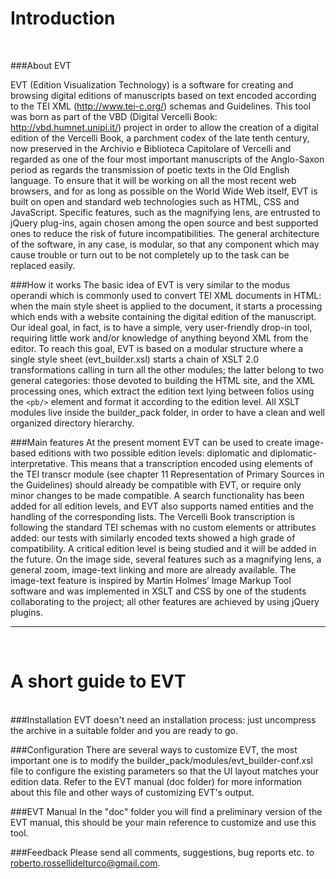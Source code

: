 Introduction
=========== 

<br/>

###About EVT

EVT (Edition Visualization Technology) is a software for creating and browsing digital editions of manuscripts based on text encoded according to the TEI XML (http://www.tei-c.org/) schemas and Guidelines. This tool was born as part of the VBD (Digital Vercelli Book: http://vbd.humnet.unipi.it/) project in order to allow the creation of a digital edition of the Vercelli Book, a parchment codex of the late tenth century, now preserved in the Archivio e Biblioteca Capitolare of Vercelli and regarded as one of the four most important manuscripts of the Anglo-Saxon period as regards the transmission of poetic texts in the Old English language.
To ensure that it will be working on all the most recent web browsers, and for as long as possible on the World Wide Web itself, EVT is built on open and standard web technologies such as HTML, CSS and JavaScript. Specific features, such as the magnifying lens, are entrusted to jQuery plug-ins, again chosen among the open source and best supported ones to reduce the risk of future incompatibilities. The general architecture of the software, in any case, is modular, so that any component which may cause trouble or turn out to be not completely up to the task can be replaced easily.

###How it works
The basic idea of EVT is very similar to the modus operandi which is commonly used to convert TEI XML documents in HTML: when the main style sheet is applied to the document, it starts a processing which ends with a website containing the digital edition of the manuscript. Our ideal goal, in fact, is to have a simple, very user-friendly drop-in tool, requiring little work and/or knowledge of anything beyond XML from the editor. To reach this goal, EVT is based on a modular structure where a single style sheet (evt_builder.xsl) starts a chain of XSLT 2.0 transformations calling in turn all the other modules; the latter belong to two general categories: those devoted to building the HTML site, and the XML processing ones, which extract the edition text lying between folios using the `<pb/>` element and format it according to the edition level. All XSLT modules live inside the builder_pack folder, in order to have a clean and well organized directory hierarchy.

###Main features
At the present moment EVT can be used to create image-based editions with two possible edition levels: diplomatic and diplomatic-interpretative. This means that a transcription encoded using elements of the TEI transcr module (see chapter 11 Representation of Primary Sources in the Guidelines) should already be compatible with EVT, or require only minor changes to be made compatible. A search functionality has been added for all edition levels, and EVT also supports named entities and the handling of the corresponding lists. The Vercelli Book transcription is following the standard TEI schemas with no custom elements or attributes added: our tests with similarly encoded texts showed a high grade of compatibility. A critical edition level is being studied and it will be added in the future.
On the image side, several features such as a magnifying lens, a general zoom, image-text linking and more are already available. The image-text feature is inspired by Martin Holmes’ Image Markup Tool software and was implemented in XSLT and CSS by one of the students collaborating to the project; all other features are achieved by using jQuery plugins.


***
<br/>

A short guide to EVT
====================

<br/>
###Installation
EVT doesn't need an installation process: just uncompress the archive in a suitable folder and you are ready to go.
	
###Configuration
There are several ways to customize EVT, the most important one is to modify the builder_pack/modules/evt_builder-conf.xsl file to configure the existing parameters so that the UI layout matches your edition data. Refer to the EVT manual (doc folder) for more information about this file and other ways of customizing EVT's output.

###EVT Manual
In the "doc" folder you will find a preliminary version of the EVT manual, this should be your main reference to customize and use this tool.

###Feedback
Please send all comments, suggestions, bug reports etc. to roberto.rossellidelturco@gmail.com.
